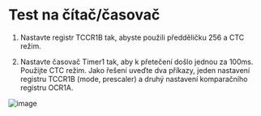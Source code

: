 # Test na čítač/časovač

1. Nastavte registr TCCR1B tak, abyste použili předděličku 256 a CTC režim.

2. Nastavte časovač Timer1 tak, aby k přetečení došlo jednou za 100ms. Použijte CTC režim. Jako řešení uveďte dva příkazy, jeden nastavení registru TCCR1B (mode, prescaler) a druhý nastavení komparačního registru OCR1A.


![image](https://github.com/user-attachments/assets/bee934a0-85c3-4c6c-8d8b-193e23152417)
